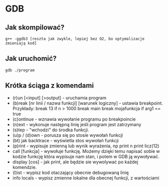 GDB
===

Jak skompilować?
----------------

	g++ -ggdb3 [reszta jak zwykle, lepiej bez O2, bo optymalizacje zmieniają kod]


Jak uruchomić?
--------------

	gdb ./program

Krótka ściąga z komendami
-------------------------

* (r)un [<input] [>output] - uruchamia program
* (b)reak [nr linii / nazwa funkcji] [warunek logiczny] - ustawia breakpoint. Przykłady:
		break 13 if n > 1000
		break main
		break mojafunkcja if arg1 == true
* (c)ontinue - wznawia wywołanie programu po breakpoincie
* (n)ext - wykonuje następną linię jeśli program jest zatrzymany
* (s)tep - "wchodzi" do środka funkcji.
* (u)p / (d)own - porusza się po stosie wywołań funkcji
* (bt) jak backtrace - wyświetla stos wywołań funkcji
* (p)rint - wypisuje zmienną lub wynik wyrażenia, np
		print n
		print licz(12)
* call [funkcja] - wywołuje funkcję. Możemy dzięki temu napisać sobie w kodzie funkcję która wypisuje nam stan, i potem w GDB ją wywoływać.
* display [cos] - jak print, ale będzie sie wywolywać po każdej komendzie. 
* (l)ist - wypisz kod otaczający obecnie debugowaną linię
* info locals - wypisz zmienne lokalne dla obecnej funkcji, z wartościami


